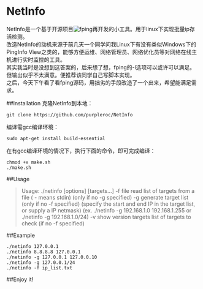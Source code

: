 NetInfo
==

NetInfo是一个基于开源项目![fping](http://fping.org/dist/)再开发的小工具。用于linux下实现批量ip存活检测。  
改造NetInfo的动机来源于前几天一个同学问我Linux下有没有类似Windows下的PingInfo View之类的，能够方便运维、网络管理员、网络优化员等对网络在线主机进行实时监控的工具。  
其实我当时是没想到这答案的，后来想了想，fping的-l选项可以或许可以满足。但输出似乎不太满意。便推荐该同学自己写脚本实现。   
之后，今天下午看了看fping源码，用拙劣的手段改造了一个出来，希望能满足需求。  

##Installation
克隆NetInfo到本地：

    git clone https://github.com/purpleroc/NetInfo

编译需gcc编译环境：

    sudo apt-get install build-essential

在有gcc编译环境的情况下，执行下面的命令，即可完成编译：

    chmod +x make.sh
    ./make.sh

##Usage

> Usage: ./netinfo [options] [targets...]
   -f file    read list of targets from a file ( - means stdin) (only if no -g specified)
   -g         generate target list (only if no -f specified)
                (specify the start and end IP in the target list, or supply a IP netmask)
                (ex. ./netinfo -g 192.168.1.0 192.168.1.255 or ./netinfo -g 192.168.1.0/24)
   -v         show version
   targets    list of targets to check (if no -f specified)

##Example

    ./netinfo 127.0.0.1
    ./netinfo 8.8.8.8 127.0.0.1
    ./netinfo -g 127.0.0.1 127.0.0.10
    ./netinfo -g 127.0.0.1/24
    ./netinfo -f ip_list.txt

##Enjoy it!
